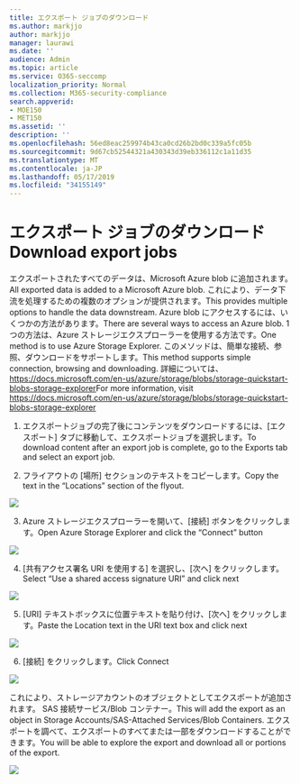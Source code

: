 ```yaml
---
title: エクスポート ジョブのダウンロード
ms.author: markjjo
author: markjjo
manager: laurawi
ms.date: ''
audience: Admin
ms.topic: article
ms.service: O365-seccomp
localization_priority: Normal
ms.collection: M365-security-compliance
search.appverid:
- MOE150
- MET150
ms.assetid: ''
description: ''
ms.openlocfilehash: 56ed8eac259974b43ca0cd26b2bd0c339a5fc05b
ms.sourcegitcommit: 9d67cb52544321a430343d39eb336112c1a11d35
ms.translationtype: MT
ms.contentlocale: ja-JP
ms.lasthandoff: 05/17/2019
ms.locfileid: "34155149"
---
```

# <a name="download-export-jobs"></a><span data-ttu-id="2c73d-102">エクスポート ジョブのダウンロード</span><span class="sxs-lookup"><span data-stu-id="2c73d-102">Download export jobs</span></span>

<span data-ttu-id="2c73d-103">エクスポートされたすべてのデータは、Microsoft Azure blob に追加されます。</span><span class="sxs-lookup"><span data-stu-id="2c73d-103">All exported data is added to a Microsoft Azure blob.</span></span> <span data-ttu-id="2c73d-104">これにより、データ下流を処理するための複数のオプションが提供されます。</span><span class="sxs-lookup"><span data-stu-id="2c73d-104">This provides multiple options to handle the data downstream.</span></span> <span data-ttu-id="2c73d-105">Azure blob にアクセスするには、いくつかの方法があります。</span><span class="sxs-lookup"><span data-stu-id="2c73d-105">There are several ways to access an Azure blob.</span></span> <span data-ttu-id="2c73d-106">1つの方法は、Azure ストレージエクスプローラーを使用する方法です。</span><span class="sxs-lookup"><span data-stu-id="2c73d-106">One method is to use Azure Storage Explorer.</span></span> <span data-ttu-id="2c73d-107">このメソッドは、簡単な接続、参照、ダウンロードをサポートします。</span><span class="sxs-lookup"><span data-stu-id="2c73d-107">This method supports simple connection, browsing and downloading.</span></span> <span data-ttu-id="2c73d-108">詳細については、<https://docs.microsoft.com/en-us/azure/storage/blobs/storage-quickstart-blobs-storage-explorer></span><span class="sxs-lookup"><span data-stu-id="2c73d-108">For more information, visit <https://docs.microsoft.com/en-us/azure/storage/blobs/storage-quickstart-blobs-storage-explorer></span></span>

1.  <span data-ttu-id="2c73d-109">エクスポートジョブの完了後にコンテンツをダウンロードするには、[エクスポート] タブに移動して、エクスポートジョブを選択します。</span><span class="sxs-lookup"><span data-stu-id="2c73d-109">To download content after an export job is complete, go to the Exports tab and select an export job.</span></span>

2.  <span data-ttu-id="2c73d-110">フライアウトの [場所] セクションのテキストをコピーします。</span><span class="sxs-lookup"><span data-stu-id="2c73d-110">Copy the text in the “Locations” section of the flyout.</span></span>

![](../media/eDiscoExportJob.png)

3.  <span data-ttu-id="2c73d-111">Azure ストレージエクスプローラーを開いて、[接続] ボタンをクリックします。</span><span class="sxs-lookup"><span data-stu-id="2c73d-111">Open Azure Storage Explorer and click the “Connect” button</span></span>

![](../media/AzureStorageConnect.png)

4.  <span data-ttu-id="2c73d-112">[共有アクセス署名 URI を使用する] を選択し、[次へ] をクリックします。</span><span class="sxs-lookup"><span data-stu-id="2c73d-112">Select “Use a shared access signature URI” and click next</span></span>

![](../media/AzureStorageConnect2.png)

5.  <span data-ttu-id="2c73d-113">[URI] テキストボックスに位置テキストを貼り付け、[次へ] をクリックします。</span><span class="sxs-lookup"><span data-stu-id="2c73d-113">Paste the Location text in the URI text box and click next</span></span>

![](../media/AzureStorageConnect3.png)

6.  <span data-ttu-id="2c73d-114">[接続] をクリックします。</span><span class="sxs-lookup"><span data-stu-id="2c73d-114">Click Connect</span></span>

![](../media/AzureStorageConnect4.png)

<span data-ttu-id="2c73d-115">これにより、ストレージアカウントのオブジェクトとしてエクスポートが追加されます。 SAS 接続サービス/Blob コンテナー。</span><span class="sxs-lookup"><span data-stu-id="2c73d-115">This will add the export as an object in Storage Accounts/SAS-Attached Services/Blob Containers.</span></span> <span data-ttu-id="2c73d-116">エクスポートを調べて、エクスポートのすべてまたは一部をダウンロードすることができます。</span><span class="sxs-lookup"><span data-stu-id="2c73d-116">You will be able to explore the export and download all or portions of the export.</span></span>

![](../media/AzureStorageConnect5.png)